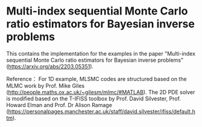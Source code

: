 # Multi-index sequential Monte Carlo ratio estimators for Bayesian inverse problems

This contains the implementation for the examples in the paper "Multi-index sequential Monte Carlo ratio estimators for Bayesian inverse problems" (https://arxiv.org/abs/2203.05351).

Reference：
For 1D example, MLSMC codes are structured based on the MLMC work by Prof. Mike Giles (http://people.maths.ox.ac.uk/~gilesm/mlmc/#MATLAB).
The 2D PDE solver is modified based on the T-IFISS toolbox by Prof. David Silvester, Prof. Howard Elman and Prof. Dr Alison Ramage (https://personalpages.manchester.ac.uk/staff/david.silvester/ifiss/default.htm). 
